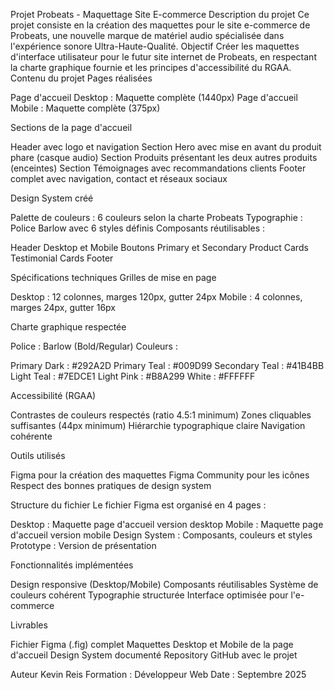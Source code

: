 Projet Probeats - Maquettage Site E-commerce
Description du projet
Ce projet consiste en la création des maquettes pour le site e-commerce de Probeats, une nouvelle marque de matériel audio spécialisée dans l'expérience sonore Ultra-Haute-Qualité.
Objectif
Créer les maquettes d'interface utilisateur pour le futur site internet de Probeats, en respectant la charte graphique fournie et les principes d'accessibilité du RGAA.
Contenu du projet
Pages réalisées

Page d'accueil Desktop : Maquette complète (1440px)
Page d'accueil Mobile : Maquette complète (375px)

Sections de la page d'accueil

Header avec logo et navigation
Section Hero avec mise en avant du produit phare (casque audio)
Section Produits présentant les deux autres produits (enceintes)
Section Témoignages avec recommandations clients
Footer complet avec navigation, contact et réseaux sociaux

Design System créé

Palette de couleurs : 6 couleurs selon la charte Probeats
Typographie : Police Barlow avec 6 styles définis
Composants réutilisables :

Header Desktop et Mobile
Boutons Primary et Secondary
Product Cards
Testimonial Cards
Footer



Spécifications techniques
Grilles de mise en page

Desktop : 12 colonnes, marges 120px, gutter 24px
Mobile : 4 colonnes, marges 24px, gutter 16px

Charte graphique respectée

Police : Barlow (Bold/Regular)
Couleurs :

Primary Dark : #292A2D
Primary Teal : #009D99
Secondary Teal : #41B4BB
Light Teal : #7EDCE1
Light Pink : #B8A299
White : #FFFFFF



Accessibilité (RGAA)

Contrastes de couleurs respectés (ratio 4.5:1 minimum)
Zones cliquables suffisantes (44px minimum)
Hiérarchie typographique claire
Navigation cohérente

Outils utilisés

Figma pour la création des maquettes
Figma Community pour les icônes
Respect des bonnes pratiques de design system

Structure du fichier
Le fichier Figma est organisé en 4 pages :

Desktop : Maquette page d'accueil version desktop
Mobile : Maquette page d'accueil version mobile
Design System : Composants, couleurs et styles
Prototype : Version de présentation

Fonctionnalités implémentées

Design responsive (Desktop/Mobile)
Composants réutilisables
Système de couleurs cohérent
Typographie structurée
Interface optimisée pour l'e-commerce

Livrables

Fichier Figma (.fig) complet
Maquettes Desktop et Mobile de la page d'accueil
Design System documenté
Repository GitHub avec le projet

Auteur
Kevin Reis
Formation : Développeur Web
Date : Septembre 2025
